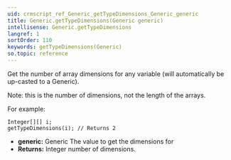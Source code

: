```yaml
---
uid: crmscript_ref_Generic_getTypeDimensions_Generic_generic
title: Generic.getTypeDimensions(Generic generic)
intellisense: Generic.getTypeDimensions
langref: 1
sortOrder: 110
keywords: getTypeDimensions(Generic)
so.topic: reference
---
```



Get the number of array dimensions for any variable (will automatically be up-casted to a Generic).

Note: this is the number of dimensions, not the length of the arrays.

For example:

```crmscript
Integer[][] i;
getTypeDimensions(i); // Returns 2
```

* **generic:** Generic The value to get the dimensions for
* **Returns:** Integer number of dimensions.
